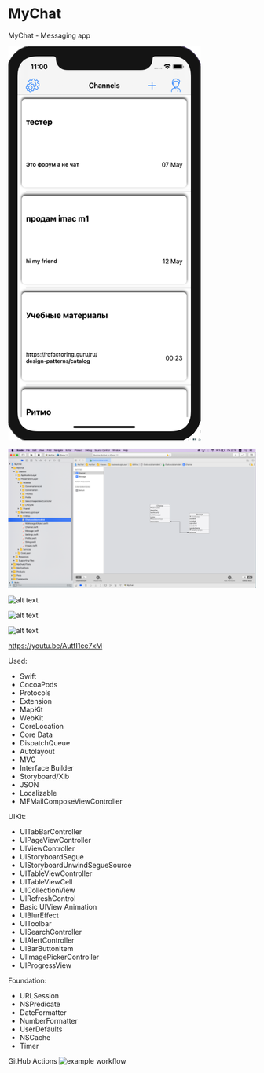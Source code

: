 # MyChat

MyChat - Messaging app

![alt text](0.png "Main screen")

![alt text](1.png "Core Data")

![alt text](2.gif "Tests")

![alt text](3.gif "CI-CD")

![alt text](4.gif "Notification")

https://youtu.be/AutfI1ee7xM

Used:
- Swift
- CocoaPods
- Protocols
- Extension
- MapKit
- WebKit
- CoreLocation
- Core Data
- DispatchQueue
- Autolayout
- MVC
- Interface Builder
- Storyboard/Xib
- JSON
- Localizable
- MFMailComposeViewController

UIKit:
- UITabBarController
- UIPageViewController
- UIViewController
- UIStoryboardSegue
- UIStoryboardUnwindSegueSource
- UITableViewController
- UITableViewCell
- UICollectionView
- UIRefreshControl
- Basic UIView Animation
- UIBlurEffect
- UIToolbar
- UISearchController
- UIAlertController
- UIBarButtonItem
- UIImagePickerController
- UIProgressView

Foundation:
- URLSession
- NSPredicate
- DateFormatter
- NumberFormatter
- UserDefaults
- NSCache
- Timer

GitHub Actions ![example workflow](https://github.com/SolnyshkinSM/MyChat/actions/workflows/.github.yml/badge.svg)
